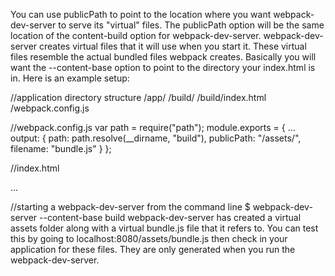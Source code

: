 You can use publicPath to point to the location where you want webpack-dev-server to serve its "virtual" files. The publicPath option will be the same location of the content-build option for webpack-dev-server. webpack-dev-server creates virtual files that it will use when you start it. These virtual files resemble the actual bundled files webpack creates. Basically you will want the --content-base option to point to the directory your index.html is in. Here is an example setup:

//application directory structure
/app/
/build/
/build/index.html
/webpack.config.js

//webpack.config.js
var path = require("path");
module.exports = {
...
output: {
path: path.resolve(\_\_dirname, "build"),
publicPath: "/assets/",
filename: "bundle.js"
}
};

//index.html

<!DOCTYPE>
<html>
...
<script src="assets/bundle.js"></script>
</html>

//starting a webpack-dev-server from the command line
\$ webpack-dev-server --content-base build
webpack-dev-server has created a virtual assets folder along with a virtual bundle.js file that it refers to. You can test this by going to localhost:8080/assets/bundle.js then check in your application for these files. They are only generated when you run the webpack-dev-server.
